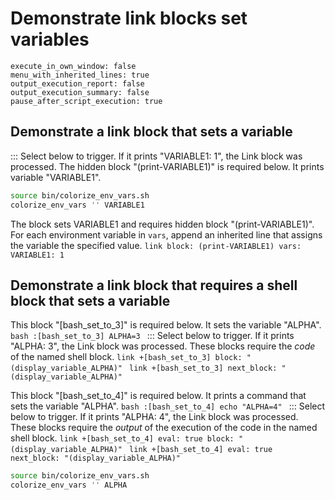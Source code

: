 # Demonstrate link blocks set variables
```opts :(document_options)
execute_in_own_window: false
menu_with_inherited_lines: true
output_execution_report: false
output_execution_summary: false
pause_after_script_execution: true
```

## Demonstrate a link block that sets a variable
::: Select below to trigger. If it prints "VARIABLE1: 1", the Link block was processed.
The hidden block "(print-VARIABLE1)" is required below. It prints variable "VARIABLE1".
```bash :(print-VARIABLE1)
source bin/colorize_env_vars.sh
colorize_env_vars '' VARIABLE1
```
The block sets VARIABLE1 and requires hidden block "(print-VARIABLE1)".
For each environment variable in `vars`, append an inherited line that assigns the variable the specified value.
    ```link
    block: (print-VARIABLE1)
    vars:
      VARIABLE1: 1
    ```

## Demonstrate a link block that requires a shell block that sets a variable
This block "[bash_set_to_3]" is required below. It sets the variable "ALPHA".
    ```bash :[bash_set_to_3]
    ALPHA=3
    ```
::: Select below to trigger. If it prints "ALPHA: 3", the Link block was processed.
These blocks require the *code* of the named shell block.
    ```link +[bash_set_to_3]
    block: "(display_variable_ALPHA)"
    ```
    ```link +[bash_set_to_3]
    next_block: "(display_variable_ALPHA)"
    ```

This block "[bash_set_to_4]" is required below. It prints a command that sets the variable "ALPHA".
    ```bash :[bash_set_to_4]
    echo "ALPHA=4"
    ```
::: Select below to trigger. If it prints "ALPHA: 4", the Link block was processed.
These blocks require the *output* of the execution of the code in the named shell block.
    ```link +[bash_set_to_4]
    eval: true
    block: "(display_variable_ALPHA)"
    ```
    ```link +[bash_set_to_4]
    eval: true
    next_block: "(display_variable_ALPHA)"
    ```
```bash :(display_variable_ALPHA)
source bin/colorize_env_vars.sh
colorize_env_vars '' ALPHA
```
